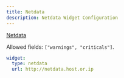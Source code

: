 ```yaml
---
title: Netdata
description: Netdata Widget Configuration
---
```


[Netdata](https://github.com/netdata/netdata)

Allowed fields: `["warnings", "criticals"]`.

```yaml
widget:
  type: netdata
  url: http://netdata.host.or.ip
```
